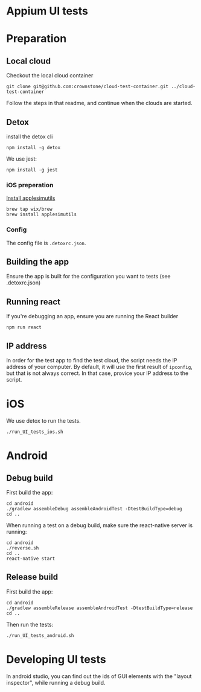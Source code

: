 # Appium UI tests

# Preparation


## Local cloud

Checkout the local cloud container

```
git clone git@github.com:crownstone/cloud-test-container.git ../cloud-test-container
```

Follow the steps in that readme, and continue when the clouds are started.

## Detox

install the detox cli
```
npm install -g detox
```

We use jest:
```
npm install -g jest
```

### iOS preperation

[Install applesimutils](https://github.com/wix/AppleSimulatorUtils)

```angular2html
brew tap wix/brew
brew install applesimutils
```

### Config

The config file is `.detoxrc.json`.

## Building the app

Ensure the app is built for the configuration you want to tests (see .detoxrc.json)

## Running react

If you're debugging an app, ensure you are running the React builder
```
npm run react
```

## IP address

In order for the test app to find the test cloud, the script needs the IP address of your computer.
By default, it will use the first result of `ipconfig`, but that is not always correct. In that case, provice your IP address to the script.

# iOS

We use detox to run the tests.

```
./run_UI_tests_ios.sh
```

# Android

## Debug build

First build the app:
```
cd android
./gradlew assembleDebug assembleAndroidTest -DtestBuildType=debug
cd ..
```

When running a test on a debug build, make sure the react-native server is running:
```
cd android
./reverse.sh
cd ..
react-native start
```

## Release build

First build the app:
```
cd android
./gradlew assembleRelease assembleAndroidTest -DtestBuildType=release
cd ..
```

Then run the tests:
```
./run_UI_tests_android.sh
```



# Developing UI tests

In android studio, you can find out the ids of GUI elements with the "layout inspector", while running a debug build.


